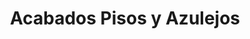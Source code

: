 ---
title: "Acabados Pisos y Azulejos"
url: /san-francisco-de-dos-rios/acabados-pisos-y-azulejos/
shop: Fliesen
---